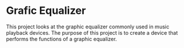 # Grafic Equalizer

This project looks at the graphic equalizer commonly used in music playback devices. The purpose of this project is to create a device that performs the functions of a graphic equalizer.
